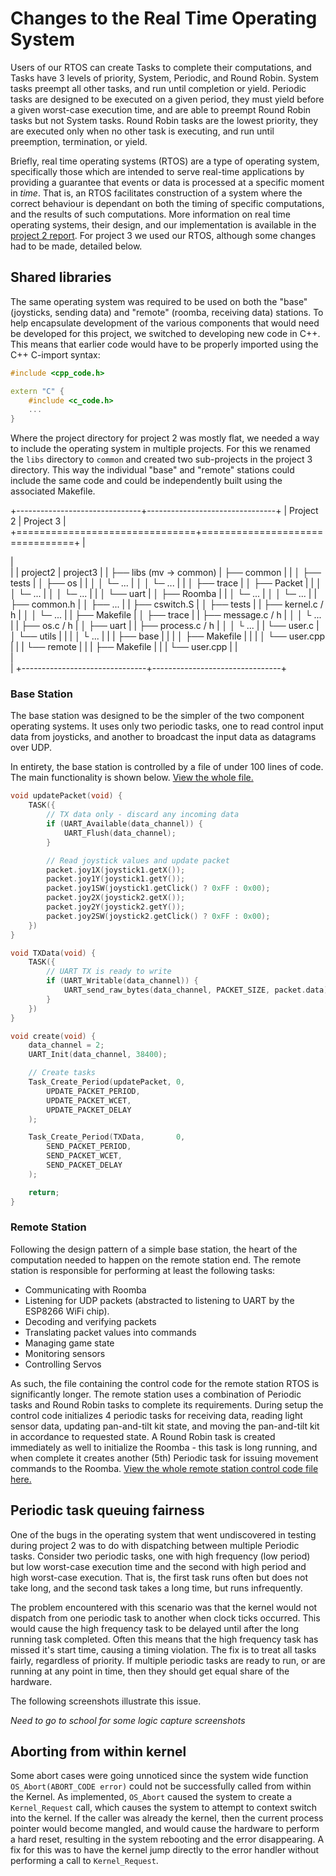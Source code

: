 # Changes to the Real Time Operating System

Users of our RTOS can create Tasks to complete their computations, and Tasks have 3 levels of priority, System, Periodic, and Round Robin. System tasks preempt all other tasks, and run until completion or yield. Periodic tasks are designed to be executed on a given period, they must yield before a given worst-case execution time, and are able to preempt Round Robin tasks but not System tasks. Round Robin tasks are the lowest priority, they are executed only when no other task is executing, and run until preemption, termination, or yield.

Briefly, real time operating systems (RTOS) are a type of operating system, specifically those which are intended to serve real-time applications by providing a guarantee that events or data is processed at a specific moment in *time*. That is, an RTOS facilitates construction of a system where the correct behaviour is dependant on both the timing of specific computations, and the results of such computations. More information on real time operating systems, their design, and our implementation is available in the [project 2 report](/project2). For project 3 we used our RTOS, although some changes had to be made, detailed below.


## Shared libraries

The same operating system was required to be used on both the "base" (joysticks, sending data) and "remote" (roomba, receiving data) stations. To help encapsulate development of the various components that would need be developed for this project, we switched to developing new code in C++. This means that earlier code would have to be properly imported using the C++ C-import syntax:
```c++
#include <cpp_code.h>

extern "C" {
    #include <c_code.h>
    ...
}
```

Where the project directory for project 2 was mostly flat, we needed a way to include the operating system in multiple projects. For this we renamed the `libs` directory to `common`
and created two sub-projects in the project 3 directory. This way the individual "base" and "remote" stations could include the same code and could be independently built using the associated Makefile.

+-------------------------------+--------------------------------+
|  Project 2                    |  Project 3                     |
+===============================+================================+
|<div class ="tree-dirs">       |<div class="tree-dirs">         |
|     project2                  |     project3                   |
|     ├── libs (mv → common)    |     ├── common                 |
|     │   ├── tests             |     │   ├── os                 |
|     │   │   └─ ...            |     │   │   └─ ...             |
|     │   ├── trace             |     │   ├── Packet             |
|     │   │   └─ ...            |     │   │   └─ ...             |
|     │   └── uart              |     │   ├── Roomba             |
|     │       └─ ...            |     │   │   └─ ...             |
|     ├── common.h              |     │   ├── ...                |
|     ├── cswitch.S             |     │   ├── tests              |
|     ├── kernel.c / h          |     │   │   └─ ...             |
|     ├── Makefile              |     │   ├── trace              |
|     ├── message.c / h         |     │   │   └ ...              |
|     ├── os.c / h              |     │   ├── uart               |
|     ├── process.c / h         |     │   │   └ ...              |
|     └── user.c                |     │   └── utils              |
|                               |     │       └ ...              |
|                               |     ├── base                   |
|                               |     │   ├── Makefile           |
|                               |     │   └── user.cpp           |
|                               |     └── remote                 |
|                               |         ├── Makefile           |
|                               |         └── user.cpp           |
|</div>                         |</div>                          |
+-------------------------------+--------------------------------+


### Base Station

The base station was designed to be the simpler of the two component operating systems. It uses only two periodic tasks, one to read control input data from joysticks, and another to broadcast the input data as datagrams over UDP.

In entirety, the base station is controlled by a file of under 100 lines of code. The main functionality is shown below. [View the whole file.](https://github.com/coffee-cup/uvic-csc460/blob/master/project3/base/user.cpp)

```c++
void updatePacket(void) {
    TASK({
        // TX data only - discard any incoming data
        if (UART_Available(data_channel)) {
            UART_Flush(data_channel);
        }

        // Read joystick values and update packet
        packet.joy1X(joystick1.getX());
        packet.joy1Y(joystick1.getY());
        packet.joy1SW(joystick1.getClick() ? 0xFF : 0x00);
        packet.joy2X(joystick2.getX());
        packet.joy2Y(joystick2.getY());
        packet.joy2SW(joystick2.getClick() ? 0xFF : 0x00);
    })
}

void TXData(void) {
    TASK({
        // UART TX is ready to write
        if (UART_Writable(data_channel)) {
            UART_send_raw_bytes(data_channel, PACKET_SIZE, packet.data);
        }
    })
}

void create(void) {
    data_channel = 2;
    UART_Init(data_channel, 38400);

    // Create tasks
    Task_Create_Period(updatePacket, 0,
        UPDATE_PACKET_PERIOD,
        UPDATE_PACKET_WCET,
        UPDATE_PACKET_DELAY
    );

    Task_Create_Period(TXData,       0,
        SEND_PACKET_PERIOD,
        SEND_PACKET_WCET,
        SEND_PACKET_DELAY
    );

    return;
}
```

### Remote Station

Following the design pattern of a simple base station, the heart of the computation needed to happen on the remote station end. The remote station is responsible for performing at least the following tasks:

 - Communicating with Roomba
 - Listening for UDP packets (abstracted to listening to UART by the ESP8266 WiFi chip).
 - Decoding and verifying packets
 - Translating packet values into commands
 - Managing game state
 - Monitoring sensors
 - Controlling Servos

As such, the file containing the control code for the remote station RTOS is significantly longer. The remote station uses a combination of Periodic tasks and Round Robin tasks to complete its requirements. During setup the control code initializes 4 periodic tasks for receiving data, reading light sensor data, updating pan-and-tilt kit state, and moving the pan-and-tilt kit in accordance to requested state. A Round Robin task is created immediately as well to initialize the Roomba - this task is long running, and when complete it creates another (5th) Periodic task for issuing movement commands to the Roomba. [View the whole remote station control code file here.](https://github.com/coffee-cup/uvic-csc460/blob/master/project3/remote/user.cpp)

## Periodic task queuing fairness

One of the bugs in the operating system that went undiscovered in testing during project 2 was to do with dispatching between multiple Periodic tasks. Consider two periodic tasks, one with high frequency (low period) but low worst-case execution time and the second with high period and high worst-case execution. That is, the first task runs often but does not take long, and the second task takes a long time, but runs infrequently.

The problem encountered with this scenario was that the kernel would not dispatch from one periodic task to another when clock ticks occurred. This would cause the high frequency task to be delayed until after the long running task completed. Often this means that the high frequency task has missed it's start time, causing a timing violation. The fix is to treat all tasks fairly, regardless of priority. If multiple periodic tasks are ready to run, or are running at any point in time, then they should get equal share of the hardware.

The following screenshots illustrate this issue.

*Need to go to school for some logic capture screenshots*

## Aborting from within kernel

Some abort cases were going unnoticed since the system wide function `OS_Abort(ABORT_CODE error)` could not be successfully called from within the Kernel. As implemented, `OS_Abort` caused the system to create a `Kernel_Request` call, which causes the system to attempt to context switch into the kernel. If the caller was already the kernel, then the current process pointer would become mangled, and would cause the hardware to perform a hard reset, resulting in the system rebooting and the error disappearing. A fix for this was to have the kernel jump directly to the error handler without performing a call to `Kernel_Request`.
